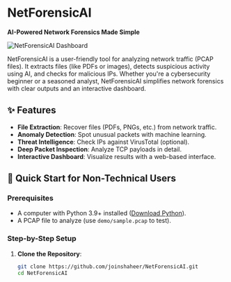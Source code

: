# NetForensicAI
**AI-Powered Network Forensics Made Simple**

![NetForensicAI Dashboard](demo/dashboard.png)

NetForensicAI is a user-friendly tool for analyzing network traffic (PCAP files). It extracts files (like PDFs or images), detects suspicious activity using AI, and checks for malicious IPs. Whether you're a cybersecurity beginner or a seasoned analyst, NetForensicAI simplifies network forensics with clear outputs and an interactive dashboard.

## ✨ Features
- **File Extraction**: Recover files (PDFs, PNGs, etc.) from network traffic.
- **Anomaly Detection**: Spot unusual packets with machine learning.
- **Threat Intelligence**: Check IPs against VirusTotal (optional).
- **Deep Packet Inspection**: Analyze TCP payloads in detail.
- **Interactive Dashboard**: Visualize results with a web-based interface.

## 🚀 Quick Start for Non-Technical Users

### Prerequisites
- A computer with Python 3.9+ installed ([Download Python](https://www.python.org/downloads/)).
- A PCAP file to analyze (use `demo/sample.pcap` to test).

### Step-by-Step Setup
1. **Clone the Repository**:
   ```bash
   git clone https://github.com/joinshaheer/NetForensicAI.git
   cd NetForensicAI
